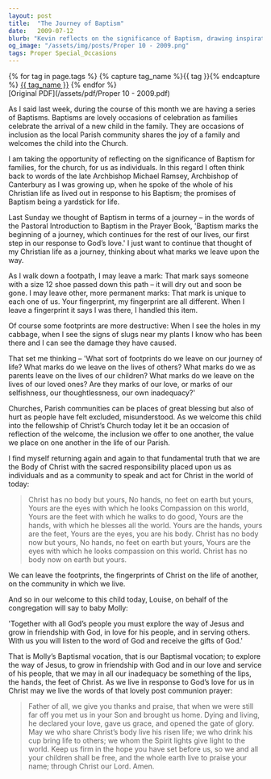 ```yaml
---
layout: post
title:  "The Journey of Baptism"
date:   2009-07-12
blurb: "Kevin reflects on the significance of Baptism, drawing inspiration from the late Archbishop Michael Ramsey. He emphasizes Baptism as the beginning of a lifelong journey in response to God's love. Through the metaphor of footprints and fingerprints, Kevin explores the marks we leave on others and the world. He concludes with a call to embody Christ's presence on earth, leaving Christ's footprints in our communities."
og_image: "/assets/img/posts/Proper 10 - 2009.png"
tags: Proper Special_Occasions
---    
```

<div class="tag-pills">
  {% for tag in page.tags %}
    {% capture tag_name %}{{ tag }}{% endcapture %}
    <a href="{{ site.baseurl }}/tag/{{ tag_name | slugify }}" class="tag-pill">{{ tag_name }}</a>
  {% endfor %}
</div>
[Original PDF](/assets/pdf/Proper 10 - 2009.pdf)

As I said last week, during the course of this month we are having a series of Baptisms. Baptisms are lovely occasions of celebration as families celebrate the arrival of a new child in the family. They are occasions of inclusion as the local Parish community shares the joy of a family and welcomes the child into the Church.

I am taking the opportunity of reflecting on the significance of Baptism for families, for the church, for us as individuals. In this regard I often think back to words of the late Archbishop Michael Ramsey, Archbishop of Canterbury as I was growing up, when he spoke of the whole of his Christian life as lived out in response to his Baptism; the promises of Baptism being a yardstick for life.

Last Sunday we thought of Baptism in terms of a journey – in the words of the Pastoral Introduction to Baptism in the Prayer Book, 'Baptism marks the beginning of a journey, which continues for the rest of our lives, our first step in our response to God’s love.' I just want to continue that thought of my Christian life as a journey, thinking about what marks we leave upon the way.

As I walk down a footpath, I may leave a mark: That mark says someone with a size 12 shoe passed down this path – it will dry out and soon be gone. I may leave other, more permanent marks: That mark is unique to each one of us. Your fingerprint, my fingerprint are all different. When I leave a fingerprint it says I was there, I handled this item.

Of course some footprints are more destructive: When I see the holes in my cabbage, when I see the signs of slugs near my plants I know who has been there and I can see the damage they have caused.

That set me thinking – 'What sort of footprints do we leave on our journey of life? What marks do we leave on the lives of others? What marks do we as parents leave on the lives of our children? What marks do we leave on the lives of our loved ones? Are they marks of our love, or marks of our selfishness, our thoughtlessness, our own inadequacy?'

Churches, Parish communities can be places of great blessing but also of hurt as people have felt excluded, misunderstood. As we welcome this child into the fellowship of Christ’s Church today let it be an occasion of reflection of the welcome, the inclusion we offer to one another, the value we place on one another in the life of our Parish.

I find myself returning again and again to that fundamental truth that we are the Body of Christ with the sacred responsibility placed upon us as individuals and as a community to speak and act for Christ in the world of today:

> Christ has no body but yours,
> No hands, no feet on earth but yours,
> Yours are the eyes with which he looks
> Compassion on this world,
> Yours are the feet with which he walks to do good,
> Yours are the hands, with which he blesses all the world.
> Yours are the hands, yours are the feet,
> Yours are the eyes, you are his body.
> Christ has no body now but yours,
> No hands, no feet on earth but yours,
> Yours are the eyes with which he looks
> compassion on this world.
> Christ has no body now on earth but yours.

We can leave the footprints, the fingerprints of Christ on the life of another, on the community in which we live.

And so in our welcome to this child today, Louise, on behalf of the congregation will say to baby Molly:

'Together with all God’s people
you must explore the way of Jesus
and grow in friendship with God,
in love for his people,
and in serving others.
With us you will listen to the word of God
and receive the gifts of God.'

That is Molly’s Baptismal vocation, that is our Baptismal vocation; to explore the way of Jesus, to grow in friendship with God and in our love and service of his people, that we may in all our inadequacy be something of the lips, the hands, the feet of Christ. As we live in response to God’s love for us in Christ may we live the words of that lovely post communion prayer:

> Father of all,
> we give you thanks and praise,
> that when we were still far off
> you met us in your Son and brought us home.
> Dying and living, he declared your love,
> gave us grace, and opened the gate of glory.
> May we who share Christ’s body live his risen life;
> we who drink his cup bring life to others;
> we whom the Spirit lights give light to the world.
> Keep us firm in the hope you have set before us,
> so we and all your children shall be free,
> and the whole earth live to praise your name;
> through Christ our Lord.
> Amen.
